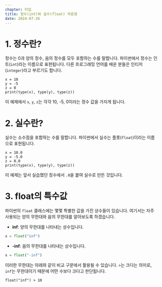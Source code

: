 ```yaml
---
chapter: 타입
title: 정수(int)와 실수(float) 자료형
date: 2024-07-26
---
```


# 1. 정수란?

정수는 0과 양의 정수, 음의 정수를 모두 포함하는 수를 말합니다. 파이썬에서 정수는 인트(`int`)라는 이름으로 표현됩니다. 다른 프로그래밍 언어를 배운 분들은 인티저(`integer`)라고 부르기도 합니다.

```python-exec
x = 10
y = -5
z = 0
print(type(x), type(y), type(z))
```

이 예제에서 `x`, `y`, `z`는 각각 10, -5, 0이라는 정수 값을 가지게 됩니다.

# 2. 실수란?

실수는 소수점을 포함하는 수를 말합니다. 파이썬에서 실수는 플롯(`float`)이라는 이름으로 표현됩니다.

```python-exec
x = 10.0
y = -5.0
z = 0.0
print(type(x), type(y), type(z))
```

이 예제는 앞서 실습했던 정수에서 `.0`을 붙여 실수로 만든 것입니다.

# 3. float의 특수값

파이썬의 `float` 클래스에는 몇몇 특별한 값을 가진 상수들이 있습니다. 여기서는 자주 사용되는 양의 무한대와 음의 무한대를 알아보도록 하겠습니다.

- **inf**: 양의 무한대를 나타내는 상수입니다.

```python
x = float("inf")
```

- **-inf**: 음의 무한대를 나타내는 상수입니다.

```python
x = float("-inf")
```

이러한 무한대는 아래와 같이 비교 구문에서 활용될 수 있습니다. `>`는 크다는 의미로, `inf`는 무한대이기 때문에 어떤 수보다 크다고 판단됩니다.

```python-exec
float("inf") > 10
```
